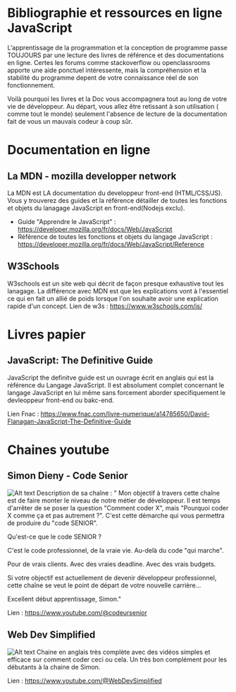 # Bibliographie et ressources en ligne JavaScript

L'apprentissage de la programmation et la conception de programme passe TOUJOURS par une lecture des livres de référence et des documentations en ligne. Certes les forums comme stackoverflow ou openclassrooms apporte une aide ponctuel intéressente, mais la compréhension et la stabilité du programme depent de votre connaissance réel de son fonctionnement.

Voilà pourquoi les livres et la Doc vous accompagnera tout au long de votre vie de développeur. Au départ, vous allez être retissant à son utilisation ( comme tout le monde) seulement l'absence de lecture de la documentation fait de vous un mauvais codeur à coup sûr.

# Documentation en ligne
## La MDN - mozilla developper network
La MDN est LA documentation du developpeur front-end (HTML/CSS/JS). Vous y trouverez des guides et la référence détailler de toutes les fonctions et objets du lanagage JavaScript en front-end(Nodejs exclu).
- Guide "Apprendre le JavaScript" : https://developer.mozilla.org/fr/docs/Web/JavaScript
- Référence de toutes les fonctions et objets du langage JavaScript : https://developer.mozilla.org/fr/docs/Web/JavaScript/Reference

## W3Schools
W3schools est un site web qui décrit de façon presque exhaustive tout  les lanagage. La différence avec MDN est que les explications vont à l'essentiel ce qui en fait un allié de poids lorsque l'on souhaite avoir une explication rapide d'un concept.
Lien de w3s : https://www.w3schools.com/js/

# Livres papier
##  JavaScript: The Definitive Guide 
JavaScript the definitve guide est un ouvrage écrit en anglais qui est la référence du Langage JavaScript. Il est absolument complet concernant le langage JavaScript en lui même sans forcement aborder specifiquement le devleoppeur front-end ou bakc-end.

Lien Fnac : https://www.fnac.com/livre-numerique/a14785650/David-Flanagan-JavaScript-The-Definitive-Guide

# Chaines youtube
## Simon Dieny - Code Senior
![Alt text](image-2.png)
Description de sa chaîne : " Mon objectif à travers cette chaîne est de faire monter le niveau de notre métier de développeur.
Il est temps d'arrêter de se poser la question "Comment coder X", mais "Pourquoi coder X comme ça et pas autrement ?".
C'est cette démarche qui vous permettra de produire du "code SENIOR".

Qu'est-ce que le code SENIOR ?

C'est le code professionnel, de la vraie vie.
Au-delà du code "qui marche".

Pour de vrais clients.
Avec des vraies deadline.
Avec des vrais budgets.

Si votre objectif est actuellement de devenir développeur professionnel, cette chaîne se veut le point de départ de votre nouvelle carrière...

Excellent début apprentissage,
Simon."

Lien : https://www.youtube.com/@codeursenior

## Web Dev Simplified
![Alt text](image-3.png)
Chaine en anglais très complète avec des vidéos simples et efficace sur comment coder ceci ou cela. Un très bon complément pour les débutants à la chaine de Simon.

Lien : https://www.youtube.com/@WebDevSimplified